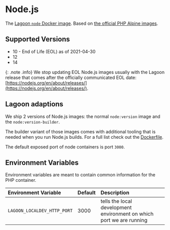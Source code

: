 # Node.js

The [Lagoon `node` Docker image](https://github.com/uselagoon/lagoon-images/tree/main/images/node). Based on [the official PHP Alpine images](https://hub.docker.com/_/php/).

## Supported Versions

* 10 - End of Life \(EOL\) as of 2021-04-30
* 12
* 14

{: .note .info}
We stop updating EOL Node.js images usually with the Lagoon release that comes after the officially communicated EOL date: [https://nodejs.org/en/about/releases/](https://nodejs.org/en/about/releases/).

## Lagoon adaptions

We ship 2 versions of Node.js images: the normal `node:version` image and the `node:version-builder`.

The builder variant of those images comes with additional tooling that is needed when you run Node.js builds. For a full list check out the [Dockerfile](https://github.com/uselagoon/lagoon-images/tree/main/images/node-builder).

The default exposed port of node containers is port `3000`.

## Environment Variables

Environment variables are meant to contain common information for the PHP container.

| Environment Variable | Default | Description |
| :--- | :--- | :--- |
| `LAGOON_LOCALDEV_HTTP_PORT` | 3000 | tells the local development environment on which port we are running |
